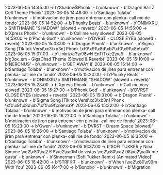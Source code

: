 2023-06-05 14:45:00 -> b'Shadow$Phonk' - b'unknown' - b'Dragon Ball Z Cell Theme Phonk'
2023-06-05 14:48:00 -> b'Santiago Tolaba' - b'unknown' - b'motivacion de jiren para entrenar con plenka- call me de fondo'
2023-06-05 14:52:00 -> b'Phunky Beats' - b'unknown' - b'ONIMXRU x SMITHMANE "SHADOW" (slowed + reverb)'
2023-06-05 14:55:00 -> b'Xpress Phonk' - b'unknown' - b'Call me very slowed'
2023-06-05 14:59:00 -> b'Phonk God' - b'unknown' - b'DVRST - CLOSE EYES (slowed + reverb)'
2023-06-05 15:03:00 -> b'Dragon Phonk' - b'unknown' - b'Sigma Song [Tik tok Versi\xc3\xb3n] Phonk \xf0\x9f\x8d\xb7\xf0\x9f\x8e\xa9'
2023-06-05 15:07:00 -> b'Unkn\xc3\x98wN EnTiT\xc2\xa5' - b'unknown' - b'g3ox_em - GigaChad Theme (Slowed & Reverb)'
2023-06-05 15:10:00 -> b'NERONUS' - b'unknown' - b'GET AWAY II'
2023-06-05 15:14:00 -> b'Santiago Tolaba' - b'unknown' - b'motivacion de jiren para entrenar con plenka- call me de fondo'
2023-06-05 15:20:00 -> b'Phunky Beats' - b'unknown' - b'ONIMXRU x SMITHMANE "SHADOW" (slowed + reverb)'
2023-06-05 15:23:00 -> b'Xpress Phonk' - b'unknown' - b'Call me very slowed'
2023-06-05 15:27:00 -> b'Phonk God' - b'unknown' - b'DVRST - CLOSE EYES (slowed + reverb)'
2023-06-05 15:31:00 -> b'Dragon Phonk' - b'unknown' - b'Sigma Song [Tik tok Versi\xc3\xb3n] Phonk \xf0\x9f\x8d\xb7\xf0\x9f\x8e\xa9'
2023-06-05 15:32:00 -> b'Santiago Tolaba' - b'unknown' - b'motivacion de jiren para entrenar con plenka- call me de fondo'
2023-06-05 16:22:00 -> b'Santiago Tolaba' - b'unknown' - b'motivacion de jiren para entrenar con plenka- call me de fondo'
2023-06-05 16:23:00 -> b'Gwen' - b'unknown' - b'DVRST - Dream Space (slowed)'
2023-06-05 16:26:00 -> b'Santiago Tolaba' - b'unknown' - b'motivacion de jiren para entrenar con plenka- call me de fondo'
2023-06-05 16:35:00 -> b'Santiago Tolaba' - b'unknown' - b'motivacion de jiren para entrenar con plenka- call me de fondo'
2023-06-05 16:37:00 -> b'SOFI TUKKER y Nina Simone \xe2\x80\xa2 6.8\xc2\xa0M de vistas \xe2\x80\xa2 98\xc2\xa0k me gusta' - b'unknown' - b'Sinnerman (Sofi Tukker Remix) [Animated Video]'
2023-06-05 16:42:00 -> b'STRFKR' - b'unknown' - b'When I\xe2\x80\x99m With You'
2023-06-05 16:47:00 -> b'Bonobo' - b'unknown' - b'Migration'
